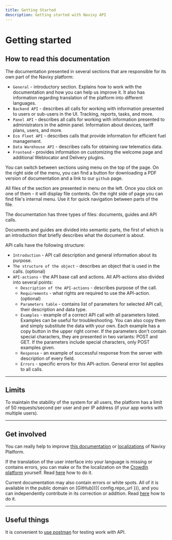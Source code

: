 ```yaml
---
title: Getting Started
description: Getting started with Navixy API
---
```


# Getting started

## How to read this documentation

The documentation presented in several sections that are responsible for its own part of the Navixy platform:

* `General` - introductory section. Explains how to work with the documentation and how you can help us improve it. It 
also has information regarding translation of the platform into different languages.
* `Backend API` - describes all calls for working with information presented to users or sub-users in the UI. Tracking, 
reports, tasks, and more.
* `Panel API` - describes all calls for working with information presented to administrators in the admin panel. 
Information about devices, tariff plans, users, and more.
* `Eco Fleet API` - describes calls that provide information for efficient fuel management.
* `Data Warehouse API` - describes calls for obtaining raw telematics data.
* `Frontend` - provides information on customizing the welcome page and additional Weblocator and Delivery plugins.

You can switch between sections using menu on the top of the page. On the right side of the menu, you can find a button 
for downloading a PDF version of documentation and a link to our `github` page. 

All files of the section are presented in menu on the left. Once you click on one of them - it will display file contents. 
On the right side of page you can find file's internal menu. Use it for quick navigation between parts of the file.

The documentation has three types of files: documents, guides and API calls.

Documents and guides are divided into semantic parts, the first of which is an introduction that briefly describes 
what the document is about.

API calls have the following structure:

* `Introduction` - API call description and general information about its purpose.
* `The structure of the object` - describes an object that is used in the calls. (optional)
* `API-actions` - the API base call and actions. All API-actions also divided into several points:
    * `Description of the API-actions` - describes purpose of the call.
    * `Requirements` - what rights are required to use the API-action. (optional)
    * `Parameters table` - contains list of parameters for selected API call, their description and data type.
    * `Examples` - example of a correct API call with all parameters listed. Examples can be useful for troubleshooting. 
    You can also copy them and simply substitute the data with your own. Each example has a copy button in the upper right 
    corner. If the parameters don't contain special characters, they are presented in two variants: POST and GET. If the 
    parameters include special characters, only POST examples given.
    * `Response` - an example of successful response from the server with description of every field.
    * `Errors` - specific errors for this API-action. General error list applies to all calls.

***

## Limits

To maintain the stability of the system for all users, the platform has a limit of 50 requests/second per user and per IP 
address (if your app works with multiple users).

***

## Get involved

You can really help to improve [this documentation](./get-involved.md) or
 [localizations](./localizations/index.md) of Navixy Platform.

If the translation of the user interface into your language is missing or contains errors, you can make or fix the
localization on the [CrowdIn platform](https://crowdin.com/) yourself. Read [here](./localizations/contributing.md) how
to do it.

Current documentation may also contain errors or white spots. All of it is available in the public domain on [GitHub]({{
config.repo_url }}), and you can independently contribute in its correction or addition. Read [here](./get-involved.md)
how to do it.

***

## Useful things

It is convenient to [use postman](./postman.md) for testing work with API.

